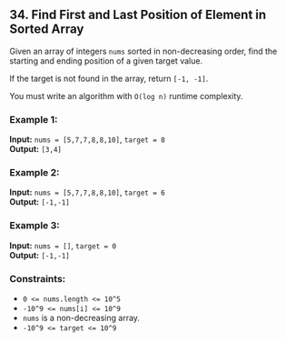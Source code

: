 ## 34. Find First and Last Position of Element in Sorted Array

Given an array of integers `nums` sorted in non-decreasing order, find the starting and ending position of a given target value.

If the target is not found in the array, return `[-1, -1]`.

You must write an algorithm with `O(log n)` runtime complexity.

### Example 1:
**Input:** `nums = [5,7,7,8,8,10]`, `target = 8`  
**Output:** `[3,4]`

### Example 2:
**Input:** `nums = [5,7,7,8,8,10]`, `target = 6`  
**Output:** `[-1,-1]`

### Example 3:
**Input:** `nums = []`, `target = 0`  
**Output:** `[-1,-1]`

### Constraints:
- `0 <= nums.length <= 10^5`
- `-10^9 <= nums[i] <= 10^9`
- `nums` is a non-decreasing array.
- `-10^9 <= target <= 10^9`
